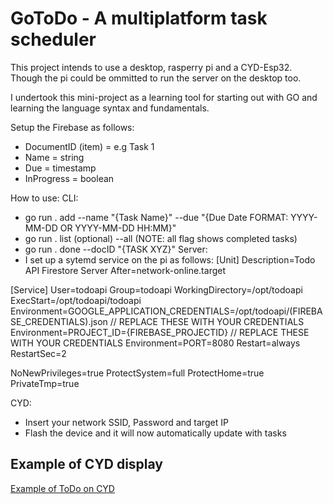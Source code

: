 # GoToDo - A multiplatform task scheduler

This project intends to use a desktop, rasperry pi and a CYD-Esp32. Though the pi could be ommitted to run the server on the desktop too.

I undertook this mini-project as a learning tool for starting out with GO and learning the language syntax and fundamentals.

Setup the Firebase as follows:
  - DocumentID (item) = e.g Task 1
  - Name = string
  - Due = timestamp
  - InProgress = boolean

How to use:
CLI: 
  - go run . add --name "{Task Name}" --due "{Due Date FORMAT: YYYY-MM-DD OR YYYY-MM-DD HH:MM}"
  - go run . list (optional) --all (NOTE: all flag shows completed tasks)
  - go run . done --docID "{TASK XYZ}"
Server:
  - I set up a sytemd service on the pi as follows:
[Unit]
Description=Todo API Firestore Server
After=network-online.target

[Service]
User=todoapi
Group=todoapi
WorkingDirectory=/opt/todoapi
ExecStart=/opt/todoapi/todoapi
Environment=GOOGLE_APPLICATION_CREDENTIALS=/opt/todoapi/(FIREBASE_CREDENTIALS).json // REPLACE THESE WITH YOUR CREDENTIALS
Environment=PROJECT_ID={FIREBASE_PROJECTID} // REPLACE THESE WITH YOUR CREDENTIALS
Environment=PORT=8080
Restart=always
RestartSec=2

NoNewPrivileges=true
ProtectSystem=full
ProtectHome=true
PrivateTmp=true

CYD:
  - Insert your network SSID, Password and target IP
  - Flash the device and it will now automatically update with tasks


## Example of CYD display
[Example of ToDo on CYD](CYD-Example.png)
